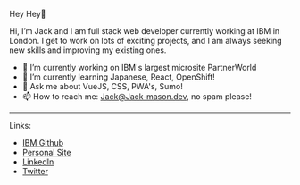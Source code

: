 Hey Hey👋

Hi, I’m Jack and I am full stack web developer currently working at IBM in London.
I get to work on lots of exciting projects, and I am always seeking new skills and improving my existing ones.

- 🔭 I’m currently working on IBM's largest microsite PartnerWorld
- 🌱 I’m currently learning Japanese, React, OpenShift!
- 💬 Ask me about VueJS, CSS, PWA's, Sumo!
- 📫 How to reach me: Jack@Jack-mason.dev, no spam please!

---

Links:
- [IBM Github](https://github.ibm.com/Jack-Mason1)
- [Personal Site](https://jack-mason.dev/)
- [LinkedIn](https://www.linkedin.com/in/jack-mason-developer/)
- [Twitter](https://twitter.com/mrsideshowjack)
